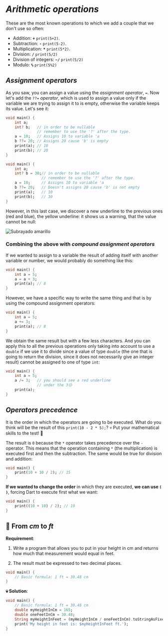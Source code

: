 # _Arithmetic operations_

These are the most known operations to which we add a couple that we don't use so often:

- Addition: __`+`__ `print(5+2)`.
- Subtraction: __`-`__ `print(5-2)`.
- Multiplication: __`*`__ `print(5*2)`.
- Division: __`/`__ `print(5/2)`
- Division of integers: __`~/`__ `print(5/2)`
- Modulo: __`%`__ `print(5%2)`

## _Assignment operators_

As you saw, you can assign a value using the _assignment operator_, `=`. Now let's add the `??=` _operator_, which is used to assign a value only if the variable we are trying to assign it to is empty, otherwise the variable keeps its value. Let's see it:

```dart
void main() {
    int a;
    int? b;   // in order to be nullable 
              // remember to use the '?' after the type.
    a = 10;   // Assigns 10 to variable 'a
    b ??= 20; // Assigns 20 cause 'b' is empty
    print(a); // 10
    print(b); // 20
}
```

```dart
void main() {
    int a;
    int? b = 30;// in order to be nullable 
                // remember to use the '?' after the type.
    a = 10;     // Assigns 10 to variable 'a
    b ??= 20;   // Doesn't assigns 20 cause 'b' is not empty
    print(a);   // 10
    print(b);   // 30
}
```

However, in this last case, we discover a new underline to the previous ones (red and blue), the yellow underline: it shows us a warning, that the value cannot be null:

![Subrayado amarillo](https://raw.githubusercontent.com/themonkslab/courses/main/dart/2.Dart_b%C3%A1sico/12.1_subrayado_amarillo.png)

### Combining the above with _compound assignment operators_

If we wanted to assign to a variable the result of adding itself with another variable or number, we would probably do something like this:

```dart
void main() {
    int a = 5;
    a = a + 3;
    print(a); // 8
}
```

However, we have a specific way to write the same thing and that is by using the compound assignment operators:

```dart
void main() {
    int a = 5;
    a += 3;
    print(a); // 8
}
```

We obtain the same result but with a few less characters. And you can apply this to all the previous operations only taking into account to use a `double` if we use it to divide since a value of type `double` (the one that is going to return the division, since it does not necessarily give an integer result) cannot be assigned to one of type `int`:

```dart
void main() {
    int a = 5;
    a /= 3;   // you should see a red underline 
              // under the 3😒
    print(a); 
}
```
## _Operators precedence_

It is the order in which the operators are going to be executed. What do you think will be the result of this `print(10 - 2 * 5);`? 💀 Put your mathematical skills to the test! 🤣

The result is `0` because the `*` operator takes precedence over the `-` operator. This means that the operation containing `*` (the multiplication) is executed first and then the subtraction. The same would be true for division and addition:

```dart
void main() {
    print(10 + 10 / 2); // 15
}
```

__If we wanted to change the order__ in which they are executed, __we can use `( )`__, forcing Dart to execute first what we want:

```dart
void main() {
    print((10 + 10) / 2); // 10
}
```

## 💪 From _cm_ to _ft_

__Requirement__:

1. Write a program that allows you to put in your height in cm and returns how much that measurement would equal in feet.

2. The result must be expressed to two decimal places.

```dart
void main() {
    // Basic formula: 1 ft = 30.48 cm
}
```

__💀 Solution__:

```dart
void main() {
    // Basic formula: 1 ft = 30.48 cm
    double myHeightInCm = 165;
    double oneFeetInCm = 30.48;
    String myHeightInFeet = (myHeightInCm / oneFeetInCm).toStringAsFixed(2);
    print('My height in feet is: $myHeightInFeet ft.');
}
```
